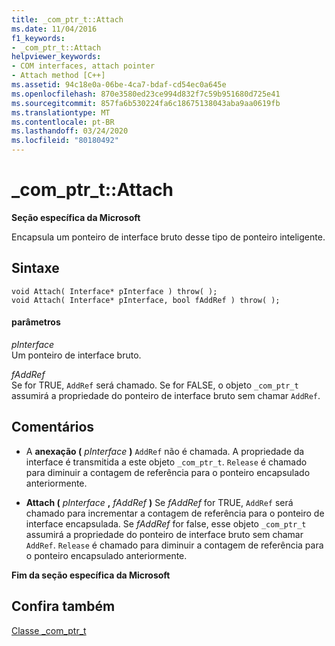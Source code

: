 ```yaml
---
title: _com_ptr_t::Attach
ms.date: 11/04/2016
f1_keywords:
- _com_ptr_t::Attach
helpviewer_keywords:
- COM interfaces, attach pointer
- Attach method [C++]
ms.assetid: 94c18e0a-06be-4ca7-bdaf-cd54ec0a645e
ms.openlocfilehash: 870e3580ed23ce994d832f7c59b951680d725e41
ms.sourcegitcommit: 857fa6b530224fa6c18675138043aba9aa0619fb
ms.translationtype: MT
ms.contentlocale: pt-BR
ms.lasthandoff: 03/24/2020
ms.locfileid: "80180492"
---
```

# <a name="_com_ptr_tattach"></a>_com_ptr_t::Attach

**Seção específica da Microsoft**

Encapsula um ponteiro de interface bruto desse tipo de ponteiro inteligente.

## <a name="syntax"></a>Sintaxe

```
void Attach( Interface* pInterface ) throw( );
void Attach( Interface* pInterface, bool fAddRef ) throw( );
```

#### <a name="parameters"></a>parâmetros

*pInterface*<br/>
Um ponteiro de interface bruto.

*fAddRef*<br/>
Se for TRUE, `AddRef` será chamado. Se for FALSE, o objeto `_com_ptr_t` assumirá a propriedade do ponteiro de interface bruto sem chamar `AddRef`.

## <a name="remarks"></a>Comentários

- A **anexação (** *pInterface* **)** `AddRef` não é chamada. A propriedade da interface é transmitida a este objeto `_com_ptr_t`. `Release` é chamado para diminuir a contagem de referência para o ponteiro encapsulado anteriormente.

- **Attach (**  *pInterface* **,**  *fAddRef*  **)** Se *fAddRef* for TRUE, `AddRef` será chamado para incrementar a contagem de referência para o ponteiro de interface encapsulada. Se *fAddRef* for false, esse objeto `_com_ptr_t` assumirá a propriedade do ponteiro de interface bruto sem chamar `AddRef`. `Release` é chamado para diminuir a contagem de referência para o ponteiro encapsulado anteriormente.

**Fim da seção específica da Microsoft**

## <a name="see-also"></a>Confira também

[Classe _com_ptr_t](../cpp/com-ptr-t-class.md)
